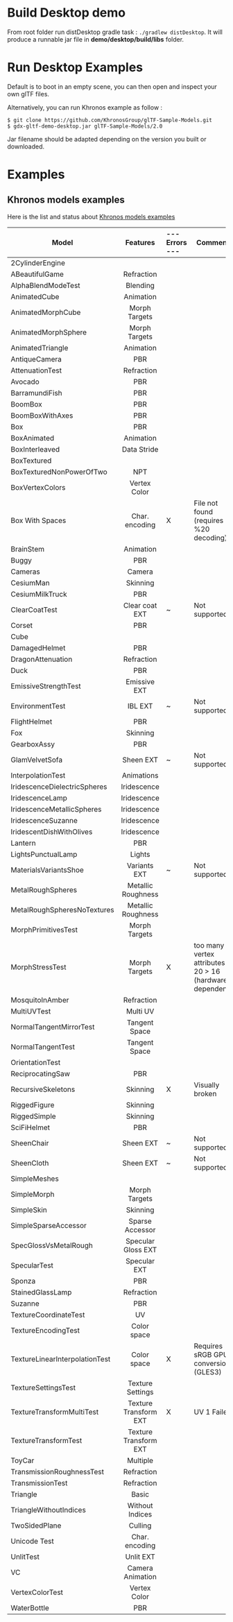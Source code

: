 # Build Desktop demo

From root folder run distDesktop gradle task : `./gradlew distDesktop`.
It will produce a runnable jar file in **demo/desktop/build/libs** folder.

# Run Desktop Examples

Default is to boot in an empty scene, you can then open and inspect your own glTF files.

Alternatively, you can run Khronos example as follow :

	$ git clone https://github.com/KhronosGroup/glTF-Sample-Models.git
	$ gdx-gltf-demo-desktop.jar glTF-Sample-Models/2.0

Jar filename should be adapted depending on the version you built or downloaded.

# Examples

## Khronos models examples

Here is the list and status about [Khronos models examples](https://github.com/KhronosGroup/glTF-Sample-Models)

| **Model**                 | **Features** |--- **Errors** ---| **Comment** |
|---------------------------|:------------:|:-----------------|-------------|
| 2CylinderEngine			| 
| ABeautifulGame			| Refraction
| AlphaBlendModeTest		| Blending
| AnimatedCube				| Animation
| AnimatedMorphCube			| Morph Targets
| AnimatedMorphSphere		| Morph Targets
| AnimatedTriangle			| Animation
| AntiqueCamera				| PBR
| AttenuationTest			| Refraction
| Avocado					| PBR
| BarramundiFish			| PBR
| BoomBox					| PBR
| BoomBoxWithAxes			| PBR
| Box						| PBR
| BoxAnimated				| Animation
| BoxInterleaved			| Data Stride
| BoxTextured				|
| BoxTexturedNonPowerOfTwo	| NPT
| BoxVertexColors			| Vertex Color
| Box With Spaces			| Char. encoding		| X | File not found (requires %20 decoding)
| BrainStem					| Animation
| Buggy						| PBR
| Cameras					| Camera
| CesiumMan					| Skinning
| CesiumMilkTruck			| PBR
| ClearCoatTest				| Clear coat EXT		| ~ | Not supported
| Corset					| PBR
| Cube						|
| DamagedHelmet				| PBR
| DragonAttenuation			| Refraction
| Duck						| PBR
| EmissiveStrengthTest		| Emissive EXT
| EnvironmentTest			| IBL EXT				| ~ | Not supported
| FlightHelmet				| PBR
| Fox						| Skinning
| GearboxAssy				| PBR
| GlamVelvetSofa			| Sheen	EXT				| ~ | Not supported
| InterpolationTest			| Animations
| IridescenceDielectricSpheres  | Iridescence
| IridescenceLamp				| Iridescence
| IridescenceMetallicSpheres	| Iridescence
| IridescenceSuzanne			| Iridescence
| IridescentDishWithOlives		| Iridescence
| Lantern					| PBR
| LightsPunctualLamp		| Lights
| MaterialsVariantsShoe		| Variants EXT			| ~ | Not supported
| MetalRoughSpheres			| Metallic Roughness
| MetalRoughSpheresNoTextures	| Metallic Roughness
| MorphPrimitivesTest		| Morph Targets
| MorphStressTest			| Morph Targets			| X | too many vertex attributes : 20 > 16 (hardware dependent)
| MosquitoInAmber			| Refraction
| MultiUVTest				| Multi UV
| NormalTangentMirrorTest	| Tangent Space
| NormalTangentTest			| Tangent Space
| OrientationTest			|
| ReciprocatingSaw			| PBR
| RecursiveSkeletons		| Skinning				| X | Visually broken
| RiggedFigure				| Skinning
| RiggedSimple				| Skinning
| SciFiHelmet				| PBR
| SheenChair				| Sheen	EXT				| ~ | Not supported
| SheenCloth				| Sheen	EXT				| ~ | Not supported
| SimpleMeshes				|
| SimpleMorph				| Morph Targets
| SimpleSkin				| Skinning
| SimpleSparseAccessor		| Sparse Accessor
| SpecGlossVsMetalRough		| Specular Gloss EXT
| SpecularTest				| Specular EXT
| Sponza					| PBR
| StainedGlassLamp			| Refraction
| Suzanne					| PBR
| TextureCoordinateTest		| UV
| TextureEncodingTest		| Color space
| TextureLinearInterpolationTest	| Color space 	| X | Requires sRGB GPU conversion (GLES3)
| TextureSettingsTest		| Texture Settings
| TextureTransformMultiTest	| Texture Transform EXT | X | UV 1 Failed
| TextureTransformTest		| Texture Transform EXT	|
| ToyCar					| Multiple
| TransmissionRoughnessTest | Refraction
| TransmissionTest			| Refraction
| Triangle					| Basic
| TriangleWithoutIndices	| Without Indices
| TwoSidedPlane				| Culling
| Unicode Test				| Char. encoding
| UnlitTest					| Unlit EXT
| VC						| Camera Animation
| VertexColorTest			| Vertex Color
| WaterBottle				| PBR

